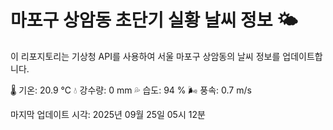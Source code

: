 
# 마포구 상암동 초단기 실황 날씨 정보 🌤️

이 리포지토리는 기상청 API를 사용하여 서울 마포구 상암동의 날씨 정보를 업데이트합니다. 

🌡️ 기온: 20.9 ℃
💧 강수량: 0 mm
💦 습도: 94 %
🌬️ 풍속: 0.7 m/s

마지막 업데이트 시각: 2025년 09월 25일 05시 12분    

